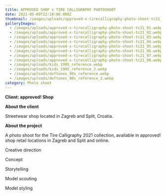 ```yaml
---
title: APPROVED SHOP x TIRE CALLIGRAPHY PHOTOSHOOT
date: 2021-05-09T22:10:00.000Z
thumbnail: /images/uploads/approved-x-tirecalligraphy-photo-shoot-tc21_feature.webp
galleryImages:
  - /images/uploads/approved-x-tirecalligraphy-photo-shoot-tc21_01.webp
  - /images/uploads/approved-x-tirecalligraphy-photo-shoot-tc21_02.webp
  - /images/uploads/approved-x-tirecalligraphy-photo-shoot-tc21_03.webp
  - /images/uploads/approved-x-tirecalligraphy-photo-shoot-tc21_04.webp
  - /images/uploads/approved-x-tirecalligraphy-photo-shoot-tc21_05.webp
  - /images/uploads/approved-x-tirecalligraphy-photo-shoot-tc21_06.webp
  - /images/uploads/approved-x-tirecalligraphy-photo-shoot-tc21_07.webp
  - /images/uploads/approved-x-tirecalligraphy-photo-shoot-tc21_08.webp
  - /images/uploads/kids_1995_reference.webp
  - /images/uploads/kids_1995_reference_2.webp
  - /images/uploads/deftones_90s_reference.webp
  - /images/uploads/deftones_90s_reference_2.webp
category: Photo shoot
---
```

**Client: approved! Shop**

**About the client** 

Streetwear shop located in Zagreb and Split, Croatia.

**About the project**

A photo shoot for the Tire Calligraphy 2021 collection, available in approved! shop retail locations in Zagreb and Split and online. 

Creative direction

Concept

Storytelling

Model scouting

Model styling